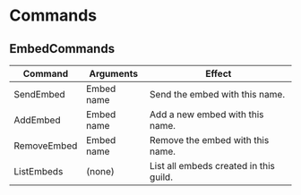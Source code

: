 # Commands

## EmbedCommands

| Command        | Arguments    | Effect                                  |
| ------         | ------       | ------                                  |
| SendEmbed      | Embed name   | Send the embed with this name.          |
| AddEmbed       | Embed name   | Add a new embed with this name.         |
| RemoveEmbed    | Embed name   | Remove the embed with this name.        |
| ListEmbeds     | (none)       | List all embeds created in this guild.  |
